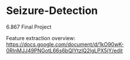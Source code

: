 # Seizure-Detection
6.867 Final Project

Feature extraction overview: https://docs.google.com/document/d/1kO90wK-0RlnMJJ49PNGotL66s6bQIYtzlQ2lgLPX5jY/edit
